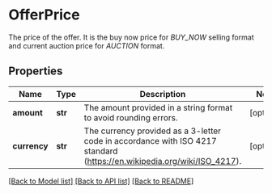 # OfferPrice

The price of the offer. It is the buy now price for *BUY_NOW* selling format and current auction price for *AUCTION* format.
## Properties
Name | Type | Description | Notes
------------ | ------------- | ------------- | -------------
**amount** | **str** | The amount provided in a string format to avoid rounding errors. | [optional] 
**currency** | **str** | The currency provided as a 3-letter code in accordance with ISO 4217 standard (https://en.wikipedia.org/wiki/ISO_4217). | [optional] 

[[Back to Model list]](../README.md#documentation-for-models) [[Back to API list]](../README.md#documentation-for-api-endpoints) [[Back to README]](../README.md)


